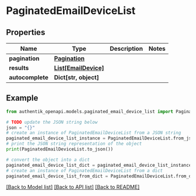 # PaginatedEmailDeviceList


## Properties

Name | Type | Description | Notes
------------ | ------------- | ------------- | -------------
**pagination** | [**Pagination**](Pagination.md) |  | 
**results** | [**List[EmailDevice]**](EmailDevice.md) |  | 
**autocomplete** | **Dict[str, object]** |  | 

## Example

```python
from authentik_openapi.models.paginated_email_device_list import PaginatedEmailDeviceList

# TODO update the JSON string below
json = "{}"
# create an instance of PaginatedEmailDeviceList from a JSON string
paginated_email_device_list_instance = PaginatedEmailDeviceList.from_json(json)
# print the JSON string representation of the object
print(PaginatedEmailDeviceList.to_json())

# convert the object into a dict
paginated_email_device_list_dict = paginated_email_device_list_instance.to_dict()
# create an instance of PaginatedEmailDeviceList from a dict
paginated_email_device_list_from_dict = PaginatedEmailDeviceList.from_dict(paginated_email_device_list_dict)
```
[[Back to Model list]](../README.md#documentation-for-models) [[Back to API list]](../README.md#documentation-for-api-endpoints) [[Back to README]](../README.md)


